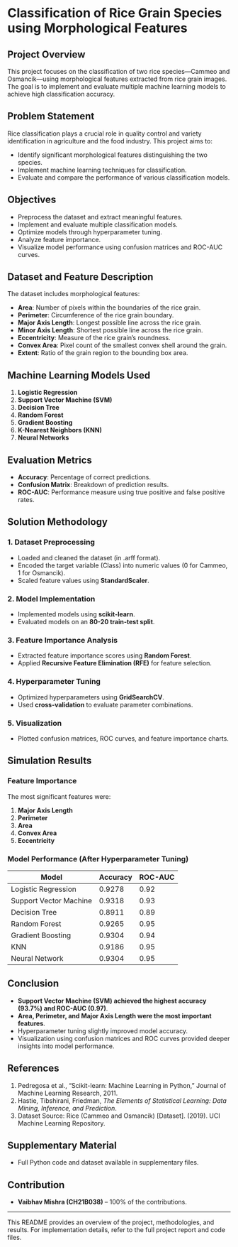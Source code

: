 # Classification of Rice Grain Species using Morphological Features

## Project Overview
This project focuses on the classification of two rice species—Cammeo and Osmancik—using morphological features extracted from rice grain images. The goal is to implement and evaluate multiple machine learning models to achieve high classification accuracy.

## Problem Statement
Rice classification plays a crucial role in quality control and variety identification in agriculture and the food industry. This project aims to:
- Identify significant morphological features distinguishing the two species.
- Implement machine learning techniques for classification.
- Evaluate and compare the performance of various classification models.

## Objectives
- Preprocess the dataset and extract meaningful features.
- Implement and evaluate multiple classification models.
- Optimize models through hyperparameter tuning.
- Analyze feature importance.
- Visualize model performance using confusion matrices and ROC-AUC curves.

## Dataset and Feature Description
The dataset includes morphological features:
- **Area**: Number of pixels within the boundaries of the rice grain.
- **Perimeter**: Circumference of the rice grain boundary.
- **Major Axis Length**: Longest possible line across the rice grain.
- **Minor Axis Length**: Shortest possible line across the rice grain.
- **Eccentricity**: Measure of the rice grain’s roundness.
- **Convex Area**: Pixel count of the smallest convex shell around the grain.
- **Extent**: Ratio of the grain region to the bounding box area.

## Machine Learning Models Used
1. **Logistic Regression**
2. **Support Vector Machine (SVM)**
3. **Decision Tree**
4. **Random Forest**
5. **Gradient Boosting**
6. **K-Nearest Neighbors (KNN)**
7. **Neural Networks**

## Evaluation Metrics
- **Accuracy**: Percentage of correct predictions.
- **Confusion Matrix**: Breakdown of prediction results.
- **ROC-AUC**: Performance measure using true positive and false positive rates.

## Solution Methodology
### 1. Dataset Preprocessing
- Loaded and cleaned the dataset (in .arff format).
- Encoded the target variable (Class) into numeric values (0 for Cammeo, 1 for Osmancik).
- Scaled feature values using **StandardScaler**.

### 2. Model Implementation
- Implemented models using **scikit-learn**.
- Evaluated models on an **80-20 train-test split**.

### 3. Feature Importance Analysis
- Extracted feature importance scores using **Random Forest**.
- Applied **Recursive Feature Elimination (RFE)** for feature selection.

### 4. Hyperparameter Tuning
- Optimized hyperparameters using **GridSearchCV**.
- Used **cross-validation** to evaluate parameter combinations.

### 5. Visualization
- Plotted confusion matrices, ROC curves, and feature importance charts.

## Simulation Results
### Feature Importance
The most significant features were:
1. **Major Axis Length**
2. **Perimeter**
3. **Area**
4. **Convex Area**
5. **Eccentricity**

### Model Performance (After Hyperparameter Tuning)
| Model                  | Accuracy  | ROC-AUC  |
|------------------------|----------|---------|
| Logistic Regression    | 0.9278   | 0.92    |
| Support Vector Machine | 0.9318   | 0.93    |
| Decision Tree         | 0.8911   | 0.89    |
| Random Forest         | 0.9265   | 0.95    |
| Gradient Boosting     | 0.9304   | 0.94    |
| KNN                   | 0.9186   | 0.95    |
| Neural Network        | 0.9304   | 0.95    |

## Conclusion
- **Support Vector Machine (SVM) achieved the highest accuracy (93.7%) and ROC-AUC (0.97)**.
- **Area, Perimeter, and Major Axis Length were the most important features**.
- Hyperparameter tuning slightly improved model accuracy.
- Visualization using confusion matrices and ROC curves provided deeper insights into model performance.

## References
1. Pedregosa et al., “Scikit-learn: Machine Learning in Python,” Journal of Machine Learning Research, 2011.
2. Hastie, Tibshirani, Friedman, *The Elements of Statistical Learning: Data Mining, Inference, and Prediction*.
3. Dataset Source: Rice (Cammeo and Osmancik) [Dataset]. (2019). UCI Machine Learning Repository.

## Supplementary Material
- Full Python code and dataset available in supplementary files.

## Contribution
- **Vaibhav Mishra (CH21B038)** – 100% of the contributions.

---
This README provides an overview of the project, methodologies, and results. For implementation details, refer to the full project report and code files.

